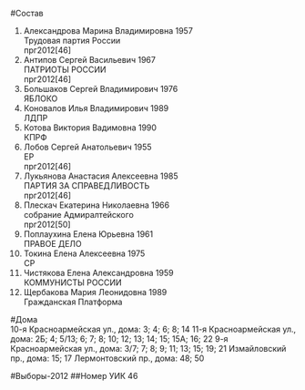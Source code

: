 #Состав
1. Александрова Марина Владимировна 1957   
    Трудовая партия России  
    прг2012[46]  
2. Антипов Сергей Васильевич 1967   
    ПАТРИОТЫ РОССИИ  
    прг2012[46]  
3. Большаков Сергей Владимирович 1976   
    ЯБЛОКО
4. Коновалов Илья Владимирович 1989   
    ЛДПР
5. Котова Виктория Вадимовна 1990   
    КПРФ
6. Лобов Сергей Анатольевич 1955   
    ЕР  
    прг2012[46]  
7. Лукьянова Анастасия Алексеевна 1985   
    ПАРТИЯ ЗА СПРАВЕДЛИВОСТЬ  
    прг2012[46]  
8. Плескач Екатерина Николаевна 1966   
    собрание Адмиралтейского  
    прг2012[50]  
9. Поплаухина Елена Юрьевна 1961   
    ПРАВОЕ ДЕЛО
10. Токина Елена Алексеевна 1975   
    СР
11. Чистякова Елена Александровна 1959   
    КОММУНИСТЫ РОССИИ
12. Щербакова Мария Леонидовна 1989   
    Гражданская Платформа

#Дома  
10-я Красноармейская ул., дома: 3; 4; 6; 8; 14 11-я Красноармейская ул., дома: 2Б; 4; 5/13; 6; 7; 8; 10; 12; 13; 14; 15; 15А; 16; 22 9-я Красноармейская ул., дома: 3/7; 7; 8; 9; 11; 13; 15; 19; 21 Измайловский пр., дома: 15; 17 Лермонтовский пр., дома: 48; 50

#Выборы-2012
##Номер УИК
46

